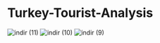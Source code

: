 # Turkey-Tourist-Analysis
![indir (11)](https://user-images.githubusercontent.com/97463861/211405528-bef6e7d0-d316-4576-b565-f06b5b9625eb.png)
![indir (10)](https://user-images.githubusercontent.com/97463861/211405530-adc427ec-8881-49c5-aa63-472e2aa06b26.png)
![indir (9)](https://user-images.githubusercontent.com/97463861/211405534-6b3ab05d-699b-4b65-ab0f-e4d4ab1c78ca.png)
